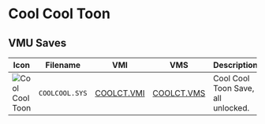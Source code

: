 # Cool Cool Toon

## VMU Saves

| Icon | Filename | VMI | VMS | Description |
|------|----------|-----|-----|-------------|
| ![Cool Cool Toon](../icons/COOLCOOL.SYS.GIF) | `COOLCOOL.SYS` | [COOLCT.VMI](COOLCT.VMI) | [COOLCT.VMS](COOLCT.VMS) | Cool Cool Toon Save, all unlocked.
